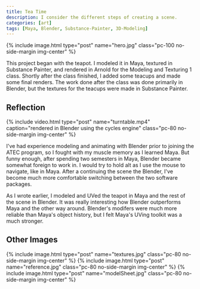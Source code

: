 ```yaml
---
title: Tea Time
description: I consider the different steps of creating a scene.
categories: [art]
tags: [Maya, Blender, Substance-Painter, 3D-Modeling]
---
```


{% include image.html type="post" name="hero.jpg" class="pc-100 no-side-margin img-center" %}

This project began with the teapot. I modeled it in Maya, textured in Substance Painter, and rendered in Arnold for the Modeling and Texturing 1 class. Shortly after the class finished, I added some teacups and made some final renders. The work done after the class was done primarily in Blender, but the textures for the teacups were made in Substance Painter.

## Reflection

{% include video.html type="post" name="turntable.mp4" caption="rendered in Blender using the cycles engine" class="pc-80 no-side-margin img-center" %}

I've had experience modeling and animating with Blender prior to joining the ATEC program, so I fought with my muscle memory as I learned Maya. But funny enough, after spending two semesters in Maya, Blender became somewhat foreign to work in. I would try to hold alt as I use the mouse to navigate, like in Maya. After a continuing the scene the Blender, I've become much more comfortable switching between the two software packages.

As I wrote earlier, I modeled and UVed the teapot in Maya and the rest of the scene in Blender. It was really interesting how Blender outperforms Maya and the other way around. Blender's modifers were much more reliable than Maya's object history, but I felt Maya's UVing toolkit was a much stronger.

## Other Images

{% include image.html type="post" name="textures.jpg" class="pc-80 no-side-margin img-center" %}
{% include image.html type="post" name="reference.jpg" class="pc-80 no-side-margin img-center" %}
{% include image.html type="post" name="modelSheet.jpg" class="pc-80 no-side-margin img-center" %}
